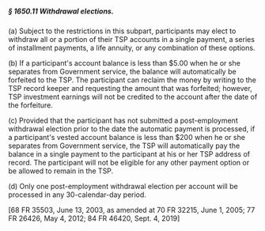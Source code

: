 ##### § 1650.11 Withdrawal elections. #####

(a) Subject to the restrictions in this subpart, participants may elect to withdraw all or a portion of their TSP accounts in a single payment, a series of installment payments, a life annuity, or any combination of these options.

(b) If a participant's account balance is less than $5.00 when he or she separates from Government service, the balance will automatically be forfeited to the TSP. The participant can reclaim the money by writing to the TSP record keeper and requesting the amount that was forfeited; however, TSP investment earnings will not be credited to the account after the date of the forfeiture.

(c) Provided that the participant has not submitted a post-employment withdrawal election prior to the date the automatic payment is processed, if a participant's vested account balance is less than $200 when he or she separates from Government service, the TSP will automatically pay the balance in a single payment to the participant at his or her TSP address of record. The participant will not be eligible for any other payment option or be allowed to remain in the TSP.

(d) Only one post-employment withdrawal election per account will be processed in any 30-calendar-day period.

[68 FR 35503, June 13, 2003, as amended at 70 FR 32215, June 1, 2005; 77 FR 26426, May 4, 2012; 84 FR 46420, Sept. 4, 2019]